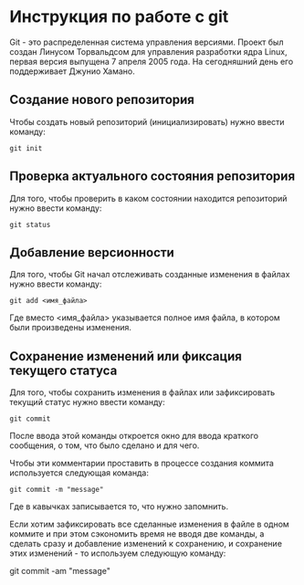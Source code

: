 # **Инструкция по работе с git**

Git - это распределенная система управления версиями. Проект был создан Линусом Торвальдсом для управления разработки ядра Linux, первая версия выпущена 7 апреля 2005 года. На сегодняшний день его поддерживает Джунио Хамано.

## Создание нового репозитория

Чтобы создать новый репозиторий (инициализировать) нужно ввести команду:

    git init  

## Проверка актуального состояния репозитория

Для того, чтобы проверить в каком состоянии находится репозиторий нужно ввести команду:

    git status
    
## Добавление версионности

Для того, чтобы Git начал отслеживать созданные изменения в файлах нужно ввести команду:

    git add <имя_файла>

Где вместо <имя_файла> указывается полное имя файла, в котором были произведены изменения.

## Сохранение изменений или фиксация текущего статуса

Для того, чтобы сохранить изменения в файлах или зафиксировать текущий статус нужно ввести команду:

    git commit

После ввода этой команды откроется окно для ввода краткого сообщения, о том, что было сделано и для чего.

Чтобы эти комментарии проставить в процессе создания коммита используется следующая команда:

    git commit -m "message"

Где в кавычках записывается то, что нужно запомнить.

Если хотим зафиксировать все сделанные изменения в файле в одном коммите и при этом сэкономить время не вводя две команды, а сделать сразу и добавление изменений к сохранению, и сохранение этих изменений - то используем следующую команду:

git commit -am "message"
